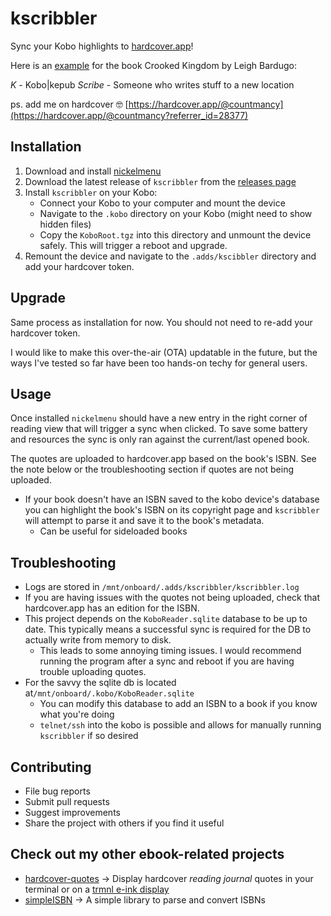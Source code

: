 # kscribbler

Sync your Kobo highlights to [hardcover.app](https://hardcover.app)!

Here is an [example](https://hardcover.app/books/crooked-kingdom/journals/@countmancy?referrer_id=28377) for the book Crooked Kingdom by Leigh Bardugo:



*K* - Kobo|kepub
*Scribe* - Someone who writes stuff to a new location

ps. add me on hardcover 🤓 [https://hardcover.app/@countmancy](https://hardcover.app/@countmancy?referrer_id=28377) 

## Installation
1. Download and install [nickelmenu](https://pgaskin.net/NickelMenu)
2. Download the latest release of `kscribbler` from the [releases page](https://github.com/GianniBYoung/kscribbler/releases/latest)
3. Install `kscribbler` on your Kobo:
   - Connect your Kobo to your computer and mount the device
   - Navigate to the `.kobo` directory on your Kobo (might need to show hidden files)
   - Copy the `KoboRoot.tgz` into this directory and unmount the device safely. This will trigger a reboot and upgrade.
4. Remount the device and navigate to the `.adds/kscibbler` directory and add your hardcover token.

## Upgrade

Same process as installation for now. You should not need to re-add your hardcover token.

I would like to make this over-the-air (OTA) updatable in the future, but the ways I've tested so far have been too hands-on techy for general users.

## Usage

Once installed `nickelmenu` should have a new entry in the right corner of reading view that will trigger a sync when clicked.
To save some battery and resources the sync is only ran against the current/last opened book.

The quotes are uploaded to hardcover.app based on the book's ISBN. See the note below or the troubleshooting section if quotes are not being uploaded.

- If your book doesn't have an ISBN saved to the kobo device's database you can highlight the book's ISBN on its copyright page and `kscribbler` will attempt to parse it and save it to the book's metadata.
  - Can be useful for sideloaded books

## Troubleshooting
- Logs are stored in `/mnt/onboard/.adds/kscribbler/kscribbler.log`
- If you are having issues with the quotes not being uploaded, check that hardcover.app has an edition for the ISBN.
- This project depends on the `KoboReader.sqlite` database to be up to date. This typically means a successful sync is required for the DB to actually write from memory to disk.
  - This leads to some annoying timing issues. I would recommend running the program after a sync and reboot if you are having trouble uploading quotes.
- For the savvy the sqlite db is located at`/mnt/onboard/.kobo/KoboReader.sqlite`
  - You can modify this database to add an ISBN to a book if you know what you're doing
  - `telnet/ssh` into the kobo is possible and allows for manually running `kscribbler` if so desired

## Contributing
- File bug reports
- Submit pull requests
- Suggest improvements
- Share the project with others if you find it useful

## Check out my other ebook-related projects
  - [hardcover-quotes](https://github.com/GianniBYoung/hardcover-quotes) -> Display hardcover *reading journal* quotes in your terminal or on a [trmnl e-ink display](https://usetrmnl.com) 
  - [simpleISBN](https://github.com/GianniBYoung/simpleISBN) -> A simple library to parse and convert ISBNs
